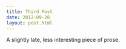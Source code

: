 ```yaml
---
title: Third Post
date: 2012-09-28
layout: post.html
---
```


A slightly late, less interesting piece of prose.